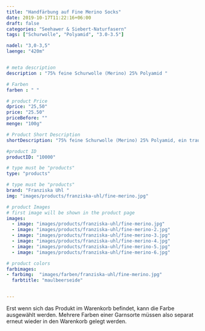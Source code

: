 ```yaml
---
title: "Handfärbung auf Fine Merino Socks"
date: 2019-10-17T11:22:16+06:00
draft: false
categories: "Seehawer & Siebert-Naturfasern"
tags: ["Schurwolle", "Polyamid", "3.0-3.5"]

nadel: "3,0-3,5" 
laenge: "420m"	


# meta description
description : "75% feine Schurwolle (Merino) 25% Polyamid "

# Farben
farben : " "

# product Price
dprice: "25,50"
price: "25.50"
priceBefore: ""
menge: "100g"

# Product Short Description
shortDescription: "75% feine Schurwolle (Merino) 25% Polyamid, ein traumhaftes Sockengarn in zauberhaften Handfärbungen"

#product ID
productID: "10000"

# type must be "products"
type: "products"

# type must be "products"
brand: "Franziska Uhl "
img: "images/products/franziska-uhl/fine-merino.jpg"   

# product Images
# first image will be shown in the product page
images:
  - image: "images/products/franziska-uhl/fine-merino.jpg"
  - image: "images/products/franziska-uhl/fine-merino-2.jpg"
  - image: "images/products/franziska-uhl/fine-merino-3.jpg"
  - image: "images/products/franziska-uhl/fine-merino-4.jpg"
  - image: "images/products/franziska-uhl/fine-merino-5.jpg"
  - image: "images/products/franziska-uhl/fine-merino-6.jpg"

# product colors
farbimages:
- farbimg:  "images/farben/franziska-uhl/fine-merino.jpg"
  farbtitle: "maulbeerseide"


---
```


Erst wenn sich das Produkt im Warenkorb befindet, kann die Farbe ausgewählt werden.
Mehrere Farben einer Garnsorte müssen also separat erneut wieder in den Warenkorb gelegt werden.
